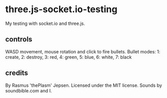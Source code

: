 # three.js-socket.io-testing
My testing with socket.io and three.js.

## controls
WASD movement, mouse rotation and click to fire bullets.
Bullet modes: 1: create, 2: destroy, 3: red, 4: green, 5: blue, 6: white, 7: black

## credits
By Rasmus 'thePlasm' Jepsen. Licensed under the MIT license.
Sounds by soundbible.com and I.